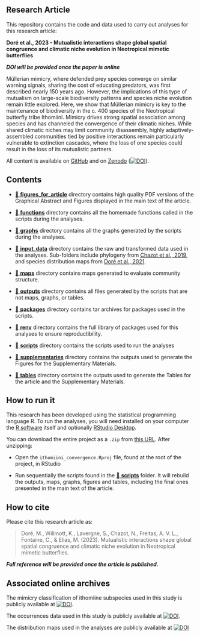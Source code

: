 
<!-- README.md is generated from README.Rmd. Please edit that file -->

## Research Article

This repository contains the code and data used to carry out analyses
for this research article:

**Doré et al., 2023 - Mutualistic interactions shape global spatial
congruence and climatic niche evolution in Neotropical mimetic
butterflies**

***DOI will be provided once the paper is online***

Müllerian mimicry, where defended prey species converge on similar
warning signals, sharing the cost of educating predators, was first
described nearly 150 years ago. However, the implications of this type
of mutualism on large-scale biodiversity patterns and species niche
evolution remain little explored. Here, we show that Müllerian mimicry
is key to the maintenance of biodiversity in the c. 400 species of the
Neotropical butterfly tribe Ithomiini. Mimicry drives strong spatial
association among species and has channeled the convergence of their
climatic niches. While shared climatic niches may limit community
disassembly, highly adaptively-assembled communities tied by positive
interactions remain particularly vulnerable to extinction cascades,
where the loss of one species could result in the loss of its
mutualistic partners.

All content is available on
[GitHub](https://github.com/MaelDore/ithomiini_convergence) and on
[Zenodo](https://doi.org/10.5281/zenodo.6277769)
([![DOI](https://zenodo.org/badge/DOI/10.5281/zenodo.6277769.svg)](https://doi.org/10.5281/zenodo.6277769)).

## Contents

-   [:file_folder: **figures_for_article**](figures_for_article/)
    directory contains high quality PDF versions of the Graphical
    Abstract and Figures displayed in the main text of the article.

-   [:file_folder: **functions**](functions/) directory contains all the
    homemade functions called in the scripts during the analyses.

-   [:file_folder: **graphs**](graphs/) directory contains all the
    graphs generated by the scripts during the analyses.

-   [:file_folder: **input_data**](input_data/) directory contains the
    raw and transformed data used in the analyses. Sub-folders include
    phylogeny from [Chazot et al.,
    2019](https://doi.org/10.1111/geb.12919), and species distribution
    maps from [Doré et al., 2021](https://doi.org/10.1111/ddi.13455).

-   [:file_folder: **maps**](models/) directory contains maps generated
    to evaluate community structure.

-   [:file_folder: **outputs**](outputs/) directory contains all files
    generated by the scripts that are not maps, graphs, or tables.

-   [:file_folder: **packages**](packages/) directory contains tar
    archives for packages used in the scripts.

-   [:file_folder: **renv**](renv/) directory contains the full library
    of packages used for this analyses to ensure reproductibility.

-   [:file_folder: **scripts**](scripts/) directory contains the scripts
    used to run the analyses

-   [:file_folder: **supplementaries**](supplementaries/) directory
    contains the outputs used to generate the Figures for the
    Supplementary Materials.

-   [:file_folder: **tables**](tables/) directory contains the outputs
    used to generate the Tables for the article and the Supplementary
    Materials.

## How to run it

This research has been developed using the statistical programming
language R. To run the analyses, you will need installed on your
computer the [R software](https://cloud.r-project.org/) itself and
optionally [RStudio
Desktop](https://rstudio.com/products/rstudio/download/).

You can download the entire project as a `.zip` from [this
URL](/archive/master.zip). After unzipping:

-   Open the `ithomiini_convergence.Rproj` file, found at the root of
    the project, in RStudio

-   Run sequentially the scripts found in the [:file_folder:
    **scripts**](scripts/) folder. It will rebuild the outputs, maps,
    graphs, figures and tables, including the final ones presented in
    the main text of the article.

## How to cite

Please cite this research article as:

> Doré, M., Willmott, K., Lavergne, S., Chazot, N., Freitas, A. V. L.,
> Fontaine, C., & Elias, M. (2023). Mutualistic interactions shape
> global spatial congruence and climatic niche evolution in Neotropical
> mimetic butterflies.

***Full reference will be provided once the article is published.***

## Associated online archives

The mimicry classification of ithomiine subspecies used in this study is
publicly available at
[![DOI](https://zenodo.org/badge/DOI/10.5281/zenodo.5497876.svg)](https://doi.org/10.5281/zenodo.5497876).

The occurrences data used in this study is publicly available at
[![DOI](https://zenodo.org/badge/DOI/10.5281/zenodo.4696055.svg)](https://doi.org/10.5281/zenodo.4696055).

The distribution maps used in the analyses are publicly available at
[![DOI](https://zenodo.org/badge/DOI/10.5281/zenodo.4673446.svg)](https://doi.org/10.5281/zenodo.4673446)
